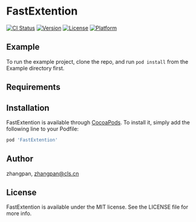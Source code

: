 # FastExtention

[![CI Status](https://img.shields.io/travis/zhangpan/FastExtention.svg?style=flat)](https://travis-ci.org/zhangpan/FastExtention)
[![Version](https://img.shields.io/cocoapods/v/FastExtention.svg?style=flat)](https://cocoapods.org/pods/FastExtention)
[![License](https://img.shields.io/cocoapods/l/FastExtention.svg?style=flat)](https://cocoapods.org/pods/FastExtention)
[![Platform](https://img.shields.io/cocoapods/p/FastExtention.svg?style=flat)](https://cocoapods.org/pods/FastExtention)

## Example

To run the example project, clone the repo, and run `pod install` from the Example directory first.

## Requirements

## Installation

FastExtention is available through [CocoaPods](https://cocoapods.org). To install
it, simply add the following line to your Podfile:

```ruby
pod 'FastExtention'
```

## Author

zhangpan, zhangpan@cls.cn

## License

FastExtention is available under the MIT license. See the LICENSE file for more info.
